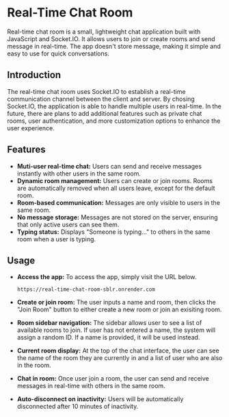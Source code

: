 # Real-Time Chat Room

Real-time chat room is a small, lightweight chat application built with JavaScript and Socket.IO. It allows users to join or create rooms and send message in real-time. The app doesn't store message, making it simple and easy to use for quick conversations.

## Introduction

The real-time chat room uses Socket.IO to establish a real-time communication channel between the client and server. By chosing Socket.IO, the application is able to handle multiple users in real-time.
In the future, there are plans to add additional features such as private chat rooms, user authentication, and more customization options to enhance the user experience.

## Features

- **Muti-user real-time chat:** Users can send and receive messages instantly with other users in the same room.
- **Dynamic room management:** Users can create or join rooms. Rooms are automatically removed when all users leave, except for the default room.
- **Room-based communication:** Messages are only visible to users in the same room.
- **No message storage:** Messages are not stored on the server, ensuring that only active users can see them.
- **Typing status:** Displays "Someone is typing..." to others in the same room when a user is typing.

## Usage

- **Access the app:** To access the app, simply visit the URL below.

  ```shell
  https://real-time-chat-room-sblr.onrender.com
  ```

- **Create or join room:** The user inputs a name and room, then clicks the "Join Room" button to either create a new room or join an exisiting room.

- **Room sidebar navigation:** The sidebar allows user to see a list of available rooms to join. If user has not entered a name, the system will assign a random ID. If a name is provided, it will be used instead.

- **Current room display:** At the top of the chat interface, the user can see the name of the room they are currently in and a list of user who are also in the room.

- **Chat in room:** Once user join a room, the user can send and receive messages in real-time with others in the same room.

- **Auto-disconnect on inactivity:** Users will be automatically disconnected after 10 minutes of inactivity.
